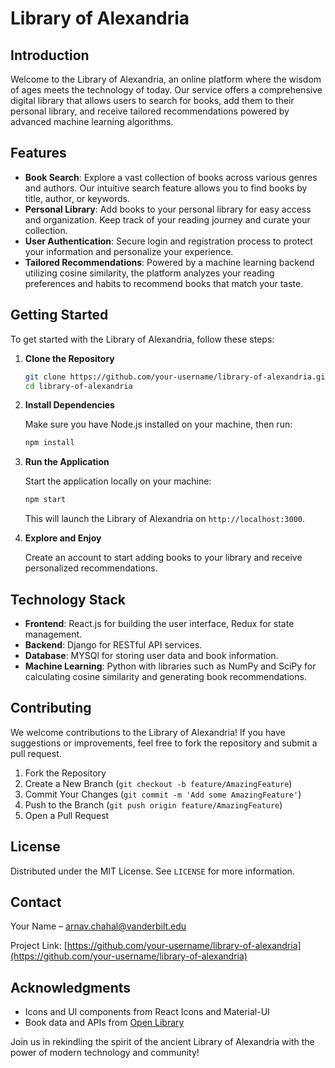 # Library of Alexandria

## Introduction

Welcome to the Library of Alexandria, an online platform where the wisdom of ages meets the technology of today. Our service offers a comprehensive digital library that allows users to search for books, add them to their personal library, and receive tailored recommendations powered by advanced machine learning algorithms.

## Features

- **Book Search**: Explore a vast collection of books across various genres and authors. Our intuitive search feature allows you to find books by title, author, or keywords.
- **Personal Library**: Add books to your personal library for easy access and organization. Keep track of your reading journey and curate your collection.
- **User Authentication**: Secure login and registration process to protect your information and personalize your experience.
- **Tailored Recommendations**: Powered by a machine learning backend utilizing cosine similarity, the platform analyzes your reading preferences and habits to recommend books that match your taste.

## Getting Started

To get started with the Library of Alexandria, follow these steps:

1. **Clone the Repository**
   
   ```bash
   git clone https://github.com/your-username/library-of-alexandria.git
   cd library-of-alexandria
   ```

2. **Install Dependencies**
   
   Make sure you have Node.js installed on your machine, then run:

   ```bash
   npm install
   ```

3. **Run the Application**
   
   Start the application locally on your machine:

   ```bash
   npm start
   ```

   This will launch the Library of Alexandria on `http://localhost:3000`.

4. **Explore and Enjoy**
   
   Create an account to start adding books to your library and receive personalized recommendations.

## Technology Stack

- **Frontend**: React.js for building the user interface, Redux for state management.
- **Backend**: Django for RESTful API services.
- **Database**: MYSQl for storing user data and book information.
- **Machine Learning**: Python with libraries such as NumPy and SciPy for calculating cosine similarity and generating book recommendations.

## Contributing

We welcome contributions to the Library of Alexandria! If you have suggestions or improvements, feel free to fork the repository and submit a pull request.

1. Fork the Repository
2. Create a New Branch (`git checkout -b feature/AmazingFeature`)
3. Commit Your Changes (`git commit -m 'Add some AmazingFeature'`)
4. Push to the Branch (`git push origin feature/AmazingFeature`)
5. Open a Pull Request

## License

Distributed under the MIT License. See `LICENSE` for more information.

## Contact

Your Name – arnav.chahal@vanderbilt.edu

Project Link: [https://github.com/your-username/library-of-alexandria](https://github.com/your-username/library-of-alexandria)

## Acknowledgments

- Icons and UI components from React Icons and Material-UI
- Book data and APIs from [Open Library](https://openlibrary.org/)

Join us in rekindling the spirit of the ancient Library of Alexandria with the power of modern technology and community!
